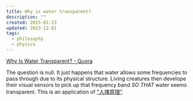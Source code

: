 ```yaml
---
title: Why is water transparent?
description: ""
created: 2015-01-23
updated: 2023-12-01
tags:
  - philosophy
  - physics
---
```


[Why Is Water Transparent? - Quora](http://www.quora.com/Why-is-water-transparent)

The question is null.
It just happens that water allows some frequencies to pass through due to its physical structure. Living creatures then develope their visual sensors to pick up that frequency band _SO THAT_ water seems transparent.
This is an application of ["人擇原理"](https://www.google.com.hk/webhp?sourceid=chrome-instant&ion=1&espv=2&ie=UTF-8#q=%E4%BA%BA%E6%93%87%E5%8E%9F%E7%90%86).
